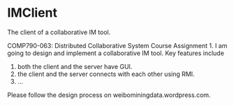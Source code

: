 IMClient
===============

The client of a collaborative IM tool.

COMP790-063: Distributed Collaborative System Course Assignment 1. I am going to design and implement a collaborative IM tool.
Key features include 
1. both the client and the server have GUI.
2. the client and the server connects with each other using RMI.
3. ...

Please follow the design process on weibominingdata.wordpress.com.